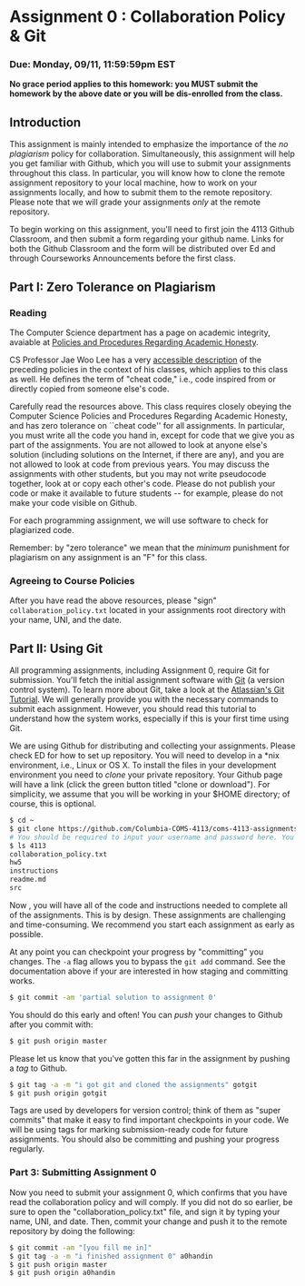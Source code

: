 # Assignment 0 : Collaboration Policy & Git

### Due: Monday, 09/11, 11:59:59pm EST

**No grace period applies to this homework: you MUST submit the homework by the above date or you will be dis-enrolled from the class.**

## Introduction

This assignment is mainly intended to emphasize the importance of the _no plagiarism_ policy for collaboration. Simultaneously, this assignment will help you get familiar with Github, which you will use to submit your assignments throughout this class. In particular, you will know how to clone the remote assignment repository to your local machine, how to work on your assignments locally, and how to submit them to the remote repository. Please note that we will grade your assignments *only* at the remote repository.

To begin working on this assignment, you'll need to first join the 4113 Github Classroom, and then submit a form regarding your github name.
Links for both the Github Classroom and the form will be distributed over Ed and through Courseworks Announcements before the first class.

## Part I: Zero Tolerance on Plagiarism
### Reading
The Computer Science department has a page on academic integrity, avaiable at
 [Policies and Procedures Regarding Academic
 Honesty](https://www.cs.columbia.edu/academic/academic-honesty/).
 
CS Professor Jae Woo Lee has a very [accessible description](https://www.cs.columbia.edu/~jae/honesty.html) of the preceding policies in the context of his classes, which applies to this class as well. He defines the term of "cheat code," i.e., code inspired from or directly copied from someone else's code.

Carefully read the resources above. This class requires closely obeying the Computer Science Policies and Procedures Regarding Academic Honesty, and has zero tolerance on ``cheat code'' for all assignments.  In particular, you must write all the code you hand in, except for code that we give you as part of the assignments. You are not allowed to look at anyone else's solution (including solutions on the Internet, if there are any), and you are not allowed to look at code from previous years. You may discuss the assignments with other students, but you may not write pseudocode together, look at or copy each other's code. Please do not publish your code or make it available to future students -- for example, please do not make your code visible on Github.

For each programming assignment, we will use software to check for plagiarized code.

Remember: by "zero tolerance" we mean that the *minimum* punishment for plagiarism on any assignment is an "F" for this class.

### Agreeing to Course Policies

After you have read the above resources, please "sign" `collaboration_policy.txt` located in your assignments root directory with your name, UNI, and the date.

## Part II: Using Git

All programming assignments, including Assignment 0, require Git for submission. You'll fetch the initial assignment software with [Git](http://git.or.cz/) (a version control system). To learn more about Git, take a look at the [Atlassian's Git Tutorial](https://www.atlassian.com/git/tutorials/what-is-version-control).  We will generally provide you with the necessary commands to submit each assignment.  However, you should read this tutorial to understand how the system works, especially if this is your first time using Git.

We are using Github for distributing and collecting your assignments. Please check ED for how to set up repository. You will need to develop in a \*nix environment, i.e., Linux or OS X. To install the files in your development environment you need to _clone_ your private repository. Your Github page will have a link (click the green button titled "clone or download").  For simplicity, we assume that you will be working in your $HOME directory; of course, this is optional.

```bash
$ cd ~
$ git clone https://github.com/Columbia-COMS-4113/coms-4113-assignments-fall-2023-yourusername.git 4113
# You should be required to input your username and password here. You should use `personal access token` as your password. For instruction on generating and using personal access token, see https://docs.github.com/en/authentication/keeping-your-account-and-data-secure/creating-a-personal-access-token.
$ ls 4113
collaboration_policy.txt
hw5
instructions
readme.md
src
```

Now , you will have all of the code and instructions needed to complete all of the assignments.  This is by design.  These assignments are challenging and time-consuming.  We recommend you start each assignment as early as possible.

At any point you can checkpoint your progress by "committing" you changes.  The `-a` flag allows you to bypass the `git add` command.  See the documentation above if your are interested in how staging and committing works.

```bash
$ git commit -am 'partial solution to assignment 0'
```

You should do this early and often!  You can _push_ your changes to Github after you commit with:

```bash
$ git push origin master
```

Please let us know that you've gotten this far in the assignment by pushing a _tag_ to Github.

```bash
$ git tag -a -m "i got git and cloned the assignments" gotgit
$ git push origin gotgit
```

Tags are used by developers for version control; think of them as "super commits" that make it easy to find important checkpoints in your code.  We will be using tags for marking submission-ready code for future assignments. You should also be committing and pushing your progress regularly.

### Part 3: Submitting Assignment 0

Now you need to submit your assignment 0, which confirms that you have read the collaboration policy and will comply. If you did not do so earlier, be sure to open the "collaboration\_policy.txt" file, and sign it by typing your name, UNI, and date. Then, commit your change and push it to the remote repository by doing the following:

```bash
$ git commit -am "[you fill me in]"
$ git tag -a -m "i finished assignment 0" a0handin
$ git push origin master
$ git push origin a0handin
```
